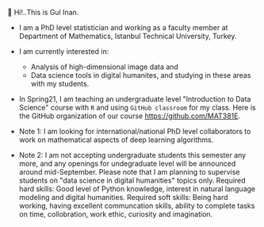  

🌿   Hi!..This is Gul Inan.   
- I am a PhD level statistician and working as a faculty member 
at Department of Mathematics, Istanbul Technical University, Turkey. 
- I am currently interested in:
   - Analysis of high-dimensional image data and 
   - Data science tools in digital humanites, and studying in these areas with my students.
- In Spring21, I am teaching an undergraduate level "Introduction to Data Science" course with `R` and using `GitHub classroom` for my class. Here is
the GitHub organization of our course https://github.com/MAT381E. 

- Note 1: I am looking for international/national PhD level collaborators to work on mathematical aspects of deep learning algorithms.
- Note 2: I am not accepting undergraduate students this semester any more, and any openings for undegraduate level will be announced around mid-September. Please note that I am planning to supervise students on "data science in digital humanities" topics only. Required hard skills: Good level of Python knowledge, interest in natural language modeling and digital humanities. Required soft skills: Being hard working, having excellent communcation skills, ability to complete tasks on time, collobration, work ethic, curiosity and imagination.
